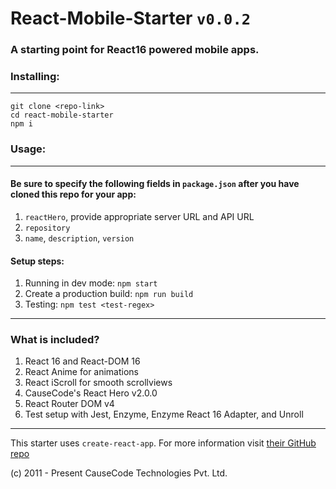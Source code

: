 # React-Mobile-Starter `v0.0.2`
### A starting point for React16 powered mobile apps.

### Installing:
---
```
git clone <repo-link>
cd react-mobile-starter
npm i
```


### Usage:
---
#### Be sure to specify the following fields in `package.json` after you have cloned this repo for your app:
1. `reactHero`, provide appropriate server URL and API URL
2. `repository`
3. `name`, `description`, `version`



#### Setup steps:
1. Running in dev mode: `npm start`
2. Create a production build: `npm run build`
3. Testing: `npm test <test-regex>`

---

### What is included?
1. React 16 and React-DOM 16
2. React Anime for animations
3. React iScroll for smooth scrollviews
4. CauseCode's React Hero v2.0.0
5. React Router DOM v4
6. Test setup with Jest, Enzyme, Enzyme React 16 Adapter, and Unroll
---
 This starter uses `create-react-app`. For more information visit [their GitHub repo](https://github.com/facebookincubator/create-react-app)

(c) 2011 - Present CauseCode Technologies Pvt. Ltd.

